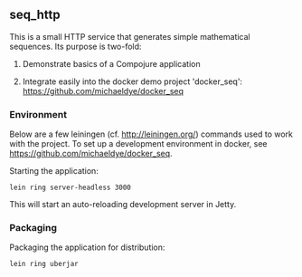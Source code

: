 ## seq_http

This is a small HTTP service that generates simple mathematical sequences. Its
purpose is two-fold:

1. Demonstrate basics of a Compojure application

2. Integrate easily into the docker demo project 'docker_seq': https://github.com/michaeldye/docker_seq

### Environment

Below are a few leiningen (cf. http://leiningen.org/) commands used to work with the project. To set up a development environment in docker, see https://github.com/michaeldye/docker_seq.

Starting the application:

    lein ring server-headless 3000

This will start an auto-reloading development server in Jetty.

### Packaging

Packaging the application for distribution:

    lein ring uberjar
